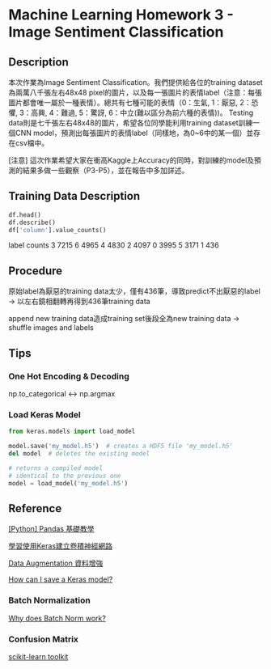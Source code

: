 # Machine Learning Homework 3 - Image Sentiment Classification

## Description

本次作業為Image Sentiment Classification。我們提供給各位的training dataset為兩萬八千張左右48x48 pixel的圖片，以及每一張圖片的表情label（注意：每張圖片都會唯一屬於一種表情）。總共有七種可能的表情（0：生氣, 1：厭惡, 2：恐懼, 3：高興, 4：難過, 5：驚訝, 6：中立(難以區分為前六種的表情))。 Testing data則是七千張左右48x48的圖片，希望各位同學能利用training dataset訓練一個CNN model，預測出每張圖片的表情label（同樣地，為0~6中的某一個）並存在csv檔中。

[注意] 這次作業希望大家在衝高Kaggle上Accuracy的同時，對訓練的model及預測的結果多做一些觀察（P3-P5），並在報告中多加詳述。

## Training Data Description

```python
df.head()
df.describe()
df['column'].value_counts()
```

label   counts
3       7215
6       4965
4       4830
2       4097
0       3995
5       3171
1        436

## Procedure

原始label為厭惡的training data太少，僅有436筆，導致predict不出厭惡的label -> 以左右鏡相翻轉再得到436筆training data

append new training data造成training set後段全為new training data -> shuffle images and labels

## Tips

### One Hot Encoding & Decoding

np.to_categorical <-> np.argmax

### Load Keras Model

```python
from keras.models import load_model

model.save('my_model.h5')  # creates a HDF5 file 'my_model.h5'
del model  # deletes the existing model

# returns a compiled model
# identical to the previous one
model = load_model('my_model.h5')
```

## Reference

[[Python] Pandas 基礎教學](https://oranwind.org/python-pandas-ji-chu-jiao-xue/)

[學習使用Keras建立卷積神經網路](https://chtseng.wordpress.com/2017/09/23/%E5%AD%B8%E7%BF%92%E4%BD%BF%E7%94%A8keras%E5%BB%BA%E7%AB%8B%E5%8D%B7%E7%A9%8D%E7%A5%9E%E7%B6%93%E7%B6%B2%E8%B7%AF/)

[Data Augmentation 資料增強](https://chtseng.wordpress.com/2017/11/11/data-augmentation-%E8%B3%87%E6%96%99%E5%A2%9E%E5%BC%B7/)

[How can I save a Keras model?](https://keras.io/getting-started/faq/#how-can-i-save-a-keras-model)

### Batch Normalization

[Why does Batch Norm work?](https://www.coursera.org/learn/deep-neural-network/lecture/81oTm/why-does-batch-norm-work)

### Confusion Matrix

[scikit-learn toolkit](http://scikit-learn.org/stable/auto_examples/model_selection/plot_confusion_matrix.html#sphx-glr-auto-examples-model-selection-plot-confusion-matrix-py)